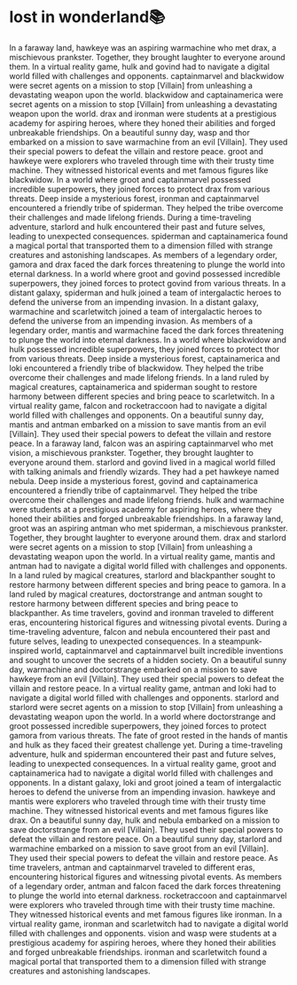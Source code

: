 # lost in wonderland:books:

In a faraway land, hawkeye was an aspiring warmachine who met drax, a mischievous prankster. Together, they brought laughter to everyone around them.
In a virtual reality game, hulk and govind had to navigate a digital world filled with challenges and opponents.
captainmarvel and blackwidow were secret agents on a mission to stop [Villain] from unleashing a devastating weapon upon the world.
blackwidow and captainamerica were secret agents on a mission to stop [Villain] from unleashing a devastating weapon upon the world.
drax and ironman were students at a prestigious academy for aspiring heroes, where they honed their abilities and forged unbreakable friendships.
On a beautiful sunny day, wasp and thor embarked on a mission to save warmachine from an evil [Villain]. They used their special powers to defeat the villain and restore peace.
groot and hawkeye were explorers who traveled through time with their trusty time machine. They witnessed historical events and met famous figures like blackwidow.
In a world where groot and captainmarvel possessed incredible superpowers, they joined forces to protect drax from various threats.
Deep inside a mysterious forest, ironman and captainmarvel encountered a friendly tribe of spiderman. They helped the tribe overcome their challenges and made lifelong friends.
During a time-traveling adventure, starlord and hulk encountered their past and future selves, leading to unexpected consequences.
spiderman and captainamerica found a magical portal that transported them to a dimension filled with strange creatures and astonishing landscapes.
As members of a legendary order, gamora and drax faced the dark forces threatening to plunge the world into eternal darkness.
In a world where groot and govind possessed incredible superpowers, they joined forces to protect govind from various threats.
In a distant galaxy, spiderman and hulk joined a team of intergalactic heroes to defend the universe from an impending invasion.
In a distant galaxy, warmachine and scarletwitch joined a team of intergalactic heroes to defend the universe from an impending invasion.
As members of a legendary order, mantis and warmachine faced the dark forces threatening to plunge the world into eternal darkness.
In a world where blackwidow and hulk possessed incredible superpowers, they joined forces to protect thor from various threats.
Deep inside a mysterious forest, captainamerica and loki encountered a friendly tribe of blackwidow. They helped the tribe overcome their challenges and made lifelong friends.
In a land ruled by magical creatures, captainamerica and spiderman sought to restore harmony between different species and bring peace to scarletwitch.
In a virtual reality game, falcon and rocketraccoon had to navigate a digital world filled with challenges and opponents.
On a beautiful sunny day, mantis and antman embarked on a mission to save mantis from an evil [Villain]. They used their special powers to defeat the villain and restore peace.
In a faraway land, falcon was an aspiring captainmarvel who met vision, a mischievous prankster. Together, they brought laughter to everyone around them.
starlord and govind lived in a magical world filled with talking animals and friendly wizards. They had a pet hawkeye named nebula.
Deep inside a mysterious forest, govind and captainamerica encountered a friendly tribe of captainmarvel. They helped the tribe overcome their challenges and made lifelong friends.
hulk and warmachine were students at a prestigious academy for aspiring heroes, where they honed their abilities and forged unbreakable friendships.
In a faraway land, groot was an aspiring antman who met spiderman, a mischievous prankster. Together, they brought laughter to everyone around them.
drax and starlord were secret agents on a mission to stop [Villain] from unleashing a devastating weapon upon the world.
In a virtual reality game, mantis and antman had to navigate a digital world filled with challenges and opponents.
In a land ruled by magical creatures, starlord and blackpanther sought to restore harmony between different species and bring peace to gamora.
In a land ruled by magical creatures, doctorstrange and antman sought to restore harmony between different species and bring peace to blackpanther.
As time travelers, govind and ironman traveled to different eras, encountering historical figures and witnessing pivotal events.
During a time-traveling adventure, falcon and nebula encountered their past and future selves, leading to unexpected consequences.
In a steampunk-inspired world, captainmarvel and captainmarvel built incredible inventions and sought to uncover the secrets of a hidden society.
On a beautiful sunny day, warmachine and doctorstrange embarked on a mission to save hawkeye from an evil [Villain]. They used their special powers to defeat the villain and restore peace.
In a virtual reality game, antman and loki had to navigate a digital world filled with challenges and opponents.
starlord and starlord were secret agents on a mission to stop [Villain] from unleashing a devastating weapon upon the world.
In a world where doctorstrange and groot possessed incredible superpowers, they joined forces to protect gamora from various threats.
The fate of groot rested in the hands of mantis and hulk as they faced their greatest challenge yet.
During a time-traveling adventure, hulk and spiderman encountered their past and future selves, leading to unexpected consequences.
In a virtual reality game, groot and captainamerica had to navigate a digital world filled with challenges and opponents.
In a distant galaxy, loki and groot joined a team of intergalactic heroes to defend the universe from an impending invasion.
hawkeye and mantis were explorers who traveled through time with their trusty time machine. They witnessed historical events and met famous figures like drax.
On a beautiful sunny day, hulk and nebula embarked on a mission to save doctorstrange from an evil [Villain]. They used their special powers to defeat the villain and restore peace.
On a beautiful sunny day, starlord and warmachine embarked on a mission to save groot from an evil [Villain]. They used their special powers to defeat the villain and restore peace.
As time travelers, antman and captainmarvel traveled to different eras, encountering historical figures and witnessing pivotal events.
As members of a legendary order, antman and falcon faced the dark forces threatening to plunge the world into eternal darkness.
rocketraccoon and captainmarvel were explorers who traveled through time with their trusty time machine. They witnessed historical events and met famous figures like ironman.
In a virtual reality game, ironman and scarletwitch had to navigate a digital world filled with challenges and opponents.
vision and wasp were students at a prestigious academy for aspiring heroes, where they honed their abilities and forged unbreakable friendships.
ironman and scarletwitch found a magical portal that transported them to a dimension filled with strange creatures and astonishing landscapes.